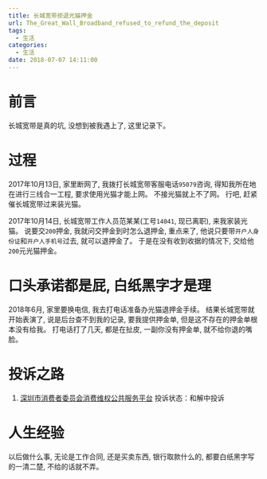 ```yaml
---
title: 长城宽带拒退光猫押金
url: The_Great_Wall_Broadband_refused_to_refund_the_deposit
tags:
  - 生活
categories:
  - 生活
date: 2018-07-07 14:11:00
---
```


# 前言
长城宽带是真的坑, 没想到被我遇上了, 这里记录下。

<!-- more -->

# 过程

2017年10月13日, 家里断网了, 我拨打长城宽带客服电话`95079`咨询, 得知我所在地在进行三线合一工程, 要求使用光猫才能上网。
不接光猫就上不了网。
行吧, 赶紧催长城宽带过来装光猫。

2017年10月14日, 长城宽带工作人员范某某<!-- 范杰彬 -->(工号`14041`, 现已离职), 来我家装光猫。
说要交`200`押金, 我就问交押金到时怎么退押金, 重点来了, 他说只要带`开户人身份证`和`开户人手机号`过去, 就可以退押金了。
于是在没有收到收据的情况下, 交给他`200`元光猫押金。

# 口头承诺都是屁, 白纸黑字才是理

2018年6月, 家里要换电信, 我去打电话准备办光猫退押金手续。
结果长城宽带就开始表演了, 说是后台查不到我的记录, 要我提供押金单, 但是这不存在的押金单根本没有给我。
打电话打了几天, 都是在扯皮, 一副你没有押金单, 就不给你退的嘴脸。

# 投诉之路

1. [深圳市消费者委员会消费维权公共服务平台](http://web.sicq.org/) 投诉状态：和解中投诉

# 人生经验
以后做什么事, 无论是工作合同, 还是买卖东西, 银行取款什么的, 都要白纸黑字写的一清二楚, 不给的话就不弄。